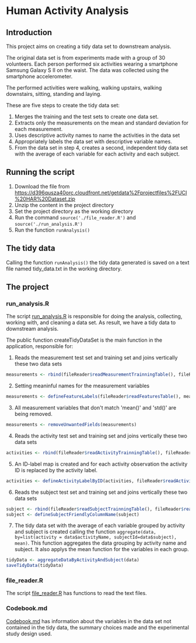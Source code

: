 # Human Activity Analysis

## Introduction

This project aims on creating a tidy data set to downstream analysis.

The original data set is from experiments made with a group of 30 volunteers. Each person performed six activities wearing a smartphone Samsung Galaxy S II on the waist. The data was collected using the smartphone accelerometer.

The performed activities were walking, walking upstairs, walking downstairs, sitting, standing and laying.

These are five steps to create the tidy data set:

1. Merges the training and the test sets to create one data set.
2. Extracts only the measurements on the mean and standard deviation for each measurement. 
3. Uses descriptive activity names to name the activities in the data set
4. Appropriately labels the data set with descriptive variable names. 
5. From the data set in step 4, creates a second, independent tidy data set with the average of each variable for each activity and each subject.

## Running the script

1. Download the file from https://d396qusza40orc.cloudfront.net/getdata%2Fprojectfiles%2FUCI%20HAR%20Dataset.zip
2. Unzip the content in the project directory
3. Set the project directory as the working directory
4. Run the command ```source('./file_reader.R')``` and ```source('./run_analysis.R')```
5. Run the function ```runAnalysis()```

## The tidy data

Calling the function ```runAnalysis()``` the tidy data generated is saved on a text file named tidy_data.txt in the working directory.

## The project

### run_analysis.R
The script [run_analysis.R](https://github.com/marikrg/human-activity-analysis/blob/master/run_analysis.R) is responsible for doing the analysis, collecting, working with, and cleaning a data set. As result, we have a tidy data to downstream analysis.

The public function createTidyDataSet is the main function in the application, responsible for:

1. Reads the measurement test set and training set and joins vertically these two data sets

```R
measurements <- rbind(fileReader$readMeasurementTrainningTable(), fileReader$readMeasurementTestTable())
```

2. Setting meaninful names for the measurement variables

```R
measurements <- defineFeatureLabels(fileReader$readFeaturesTable(), measurements)
```

3. All measurement variables that don't match 'mean()' and 'std()' are being removed.

```R
measurements <- removeUnwantedFields(measurements)
````

4. Reads the activity test set and training set and joins vertically these two data sets

```R
activities <- rbind(fileReader$readActivityTrainningTable(), fileReader$readActivityTestTable())
```

5. An ID-label map is created and for each activity observation the activity ID is replaced by the activity label.

```R
activities <- defineActivityLabelByID(activities, fileReader$readActivityLabelsTable())
```

6. Reads the subject test set and training set and joins vertically these two data sets

```R
subject <- rbind(fileReader$readSubjectTrainningTable(), fileReader$readSubjectTestTable())
subject <- defineSubjectFriendlyColumnName(subject)
```

7. The tidy data set with the average of each variable grouped by activity and subject is created calling the function ```aggregate(data, by=list(activity = data$activityName, subjectId=data$subject), mean)```. This function aggregates the data grouping by activity name and subject. It also applys the mean function for the variables in each group.

```R
tidyData <- aggregateDataByActivityAndSubject(data)
saveTidyData(tidyData)
```

### file_reader.R
The script [file_reader.R](https://github.com/marikrg/human-activity-analysis/blob/master/file_reader.R) has functions to read the text files.

### Codebook.md

[Codebook.md](https://github.com/marikrg/human-activity-analysis/blob/master/Codebook.md) has information about the variables in the data set not contained in the tidy data, the summary choices made and the experimental study design used.
